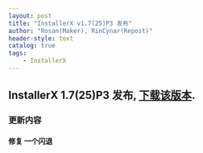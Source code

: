 ```yaml
---
layout: post
title: "InstallerX v1.7(25)P3 发布"
author: "Rosan(Maker), RinCynar(Repost)"
header-style: text
catalog: true
tags:
    - InstallerX
---
```


## InstallerX 1.7(25)P3 发布, [下载该版本](/file/InstallerX_1.7(25)-p3.apk).

### 更新内容

#### 修复 一个闪退